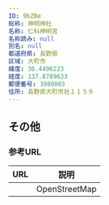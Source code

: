 ```yaml
---
ID: 9bZBe
総称: 神明神社
名称: 仁科神明宮
名称読み: null
別名: null
都道府県: 長野県
区域: 大町市
緯度: 36.4496223
経度: 137.8789633
郵便番号: 3980003
住所: 長野県大町市社１１５９
---
```


## その他

### 参考URL

| URL | 説明          |
| --- | ------------- |
|     | OpenStreetMap |
